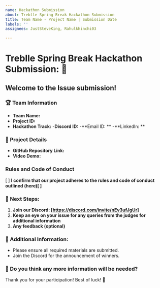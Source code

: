 ```yaml
---
name: Hackathon Submission
about: Treblle Spring Break Hackathon Submission
title: Team Name - Project Name | Submission Date
labels: ''
assignees: JustSteveKing, Rahulkhinchi03

---
```


# Treblle Spring Break Hackathon Submission:  🚀

## Welcome to the Issue submission!

### 🏆 Team Information
- **Team Name:**
- **Project ID:**
- **Hackathon Track:**
-**Discord ID:**
-**Email ID: **
-**LinkedIn: **

### 🚀 Project Details
- **GitHub Repository Link:**
- **Video Demo:**

### Rules and Code of Conduct
[ ] **I confirm that our project adheres to the rules and code of conduct outlined (here)[ ]**

### 📌 Next Steps:
1. **Join our Discord: [https://discord.com/invite/nEv3ufJgUr]**
2. **Keep an eye on your issue for any queries from the judges for additional information**
3. **Any feedback (optional)**

### 🌟 Additional Information:
- Please ensure all required materials are submitted.
- Join the Discord for the announcement of winners.

### 🤖 Do you think any more information will be needed? 

Thank you for your participation! Best of luck! 🎉
